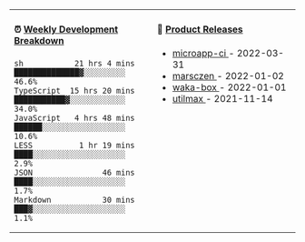 <table width="800px">
<tr>
<td valign="top" width="50%">

####  ⏰  <a href="https://gist.github.com/marsczen/0c39a3e7b4a372c6cff4a8714271308c" target="_blank">Weekly Development Breakdown</a>

<!-- code_time starts -->

```text
sh           21 hrs 4 mins  ██████████████▓░░░░░░░░░  46.6%
TypeScript  15 hrs 20 mins  ███████████▓░░░░░░░░░░░░  34.0%
JavaScript   4 hrs 48 mins  ██████░░░░░░░░░░░░░░░░░░  10.6%
LESS          1 hr 19 mins  ████░░░░░░░░░░░░░░░░░░░░   2.9%
JSON               46 mins  ████░░░░░░░░░░░░░░░░░░░░   1.7%
Markdown           30 mins  ███▓░░░░░░░░░░░░░░░░░░░░   1.1%
```

<!-- code_time ends -->
</td>
<td valign="top" width="50%">

#### 🌾 <a href="https://github.com/marsczen/marsczen/blob/master/releases.md" target="_blank">Product Releases</a>

<!-- recent_releases starts -->
* <a href='https://github.com/marsczen/microapp-ci/releases/tag/v0.0.2' target='_blank'>microapp-ci </a> - 2022-03-31
* <a href='https://github.com/marsczen/marsczen/releases/tag/v0.0.1' target='_blank'>marsczen </a> - 2022-01-02
* <a href='https://github.com/marsczen/waka-box/releases/tag/v3.0.1' target='_blank'>waka-box </a> - 2022-01-01
* <a href='https://github.com/marsczen/utilmax/releases/tag/v1.0.6' target='_blank'>utilmax </a> - 2021-11-14
<!-- recent_releases ends -->

</td>
</tr>
  </table>

